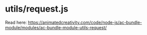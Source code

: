 # utils/request.js

Read here: <https://animatedcreativity.com/code/node-js/ac-bundle-module/modules/ac-bundle-module-utils-request/>
